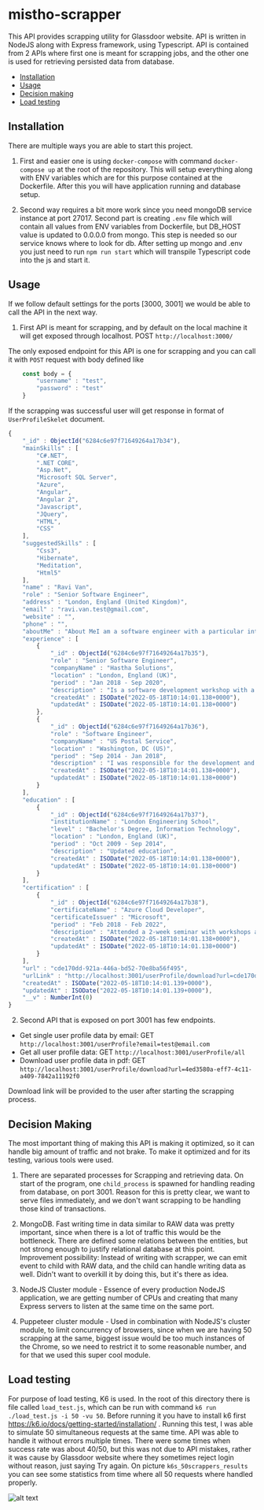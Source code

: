 # mistho-scrapper

This API provides scrapping utility for Glassdoor website. API is written in NodeJS along with Express framework, using Typescript. API is contained from 2 APIs where first one is meant for scrapping jobs, and the other one is used for retrieving persisted data from database.

- [Installation](#installation)
- [Usage](#usage)
- [Decision making](#decision-making)
- [Load testing](#load-testing)

## Installation

There are multiple ways you are able to start this project.

1. First and easier one is using `docker-compose` with command `docker-compose up` at the root of the repository. This will setup everything along with ENV variables which are for this purpose contained at the Dockerfile. After this you will have application running and database setup.

2. Second way requires a bit more work since you need mongoDB service instance at port 27017. Second part is creating `.env` file which will contain all values from ENV variables from Dockerfile, but DB_HOST value is updated to 0.0.0.0 from mongo. This step is needed so our service knows where to look for db. After setting up mongo and .env you just need to run `npm run start` which will transpile Typescript code into the js and start it.

## Usage

If we follow default settings for the ports [3000, 3001] we would be able to call the API in the next way.

1. First API is meant for scrapping, and by default on the local machine it will get exposed through localhost. POST `http://localhost:3000/`

The only exposed endpoint for this API is one for scrapping and you can call it with `POST` request with body defined like

```js
    const body = {
        "username" : "test",
        "password" : "test"
    }
```

If the scrapping was successful user will get response in format of `UserProfileSkelet` document.

```js
{
    "_id" : ObjectId("6284c6e97f71649264a17b34"),
    "mainSkills" : [
        "C#.NET",
        ".NET CORE",
        "Asp.Net",
        "Microsoft SQL Server",
        "Azure",
        "Angular",
        "Angular 2",
        "Javascript",
        "JQuery",
        "HTML",
        "CSS"
    ],
    "suggestedSkills" : [
        "Css3",
        "Hibernate",
        "Meditation",
        "Html5"
    ],
    "name" : "Ravi Van",
    "role" : "Senior Software Engineer",
    "address" : "London, England (United Kingdom)",
    "email" : "ravi.van.test@gmail.com",
    "website" : "",
    "phone" : "",
    "aboutMe" : "About MeI am a software engineer with a particular interest in making things simple and automating daily tasks. I try to keep up with security and best practices, and am always looking for new things to learn.",
    "experience" : [
        {
            "_id" : ObjectId("6284c6e97f71649264a17b35"),
            "role" : "Senior Software Engineer",
            "companyName" : "Hastha Solutions",
            "location" : "London, England (UK)",
            "period" : "Jan 2018 - Sep 2020",
            "description" : "Is a software development workshop with a focus on RFID and product tracking.",
            "createdAt" : ISODate("2022-05-18T10:14:01.138+0000"),
            "updatedAt" : ISODate("2022-05-18T10:14:01.138+0000")
        },
        {
            "_id" : ObjectId("6284c6e97f71649264a17b36"),
            "role" : "Software Engineer",
            "companyName" : "US Postal Service",
            "location" : "Washington, DC (US)",
            "period" : "Sep 2014 - Jan 2018",
            "description" : "I was responsible for the development and management of automated online data whose data is used to legally work. I was ultimately given the role of social media platform (, on orange group, a) before graduation, and also part of an application development environments in both a large marketing and organization, setting up the a custom java internal platform.",
            "createdAt" : ISODate("2022-05-18T10:14:01.138+0000"),
            "updatedAt" : ISODate("2022-05-18T10:14:01.138+0000")
        }
    ],
    "education" : [
        {
            "_id" : ObjectId("6284c6e97f71649264a17b37"),
            "institutionName" : "London Engineering School",
            "level" : "Bachelor's Degree, Information Technology",
            "location" : "London, England (UK)",
            "period" : "Oct 2009 - Sep 2014",
            "description" : "Updated education",
            "createdAt" : ISODate("2022-05-18T10:14:01.138+0000"),
            "updatedAt" : ISODate("2022-05-18T10:14:01.138+0000")
        }
    ],
    "certification" : [
        {
            "_id" : ObjectId("6284c6e97f71649264a17b38"),
            "certificateName" : "Azure Cloud Developer",
            "certificateIssuer" : "Microsoft",
            "period" : "Feb 2018 - Feb 2022",
            "description" : "Attended a 2-week seminar with workshops and exams.",
            "createdAt" : ISODate("2022-05-18T10:14:01.138+0000"),
            "updatedAt" : ISODate("2022-05-18T10:14:01.138+0000")
        }
    ],
    "url" : "cde170dd-921a-446a-bd52-70e8ba56f495",
    "urlLink" : "http://localhost:3001/userProfile/download?url=cde170dd-921a-446a-bd52-70e8ba56f495",
    "createdAt" : ISODate("2022-05-18T10:14:01.139+0000"),
    "updatedAt" : ISODate("2022-05-18T10:14:01.139+0000"),
    "__v" : NumberInt(0)
}
```
2. Second API that is exposed on port 3001 has few endpoints. 

- Get single user profile data by email: GET `http://localhost:3001/userProfile?email=test@email.com`
- Get all user profile data: GET `http://localhost:3001/userProfile/all`
- Download user profile data in pdf: GET `http://localhost:3001/userProfile/download?url=4ed3580a-eff7-4c11-a409-7842a11192f0`

Download link will be provided to the user after starting the scrapping process.

## Decision Making

The most important thing of making this API is making it optimized, so it can handle big amount of traffic and not brake. To make it optimized and for its testing, various tools were used.

1. There are separated processes for Scrapping and retrieving data. On start of the program, one `child_process` is spawned for handling reading from database, on port 3001. Reason for this is pretty clear, we want to serve files immediately, and we don't want scrapping to be handling those kind of transactions.

2. MongoDB. Fast writing time in data similar to RAW data was pretty important, since when there is a lot of traffic this would be the bottleneck. There are defined some relations between the entities, but not strong enough to justify relational database at this point. Improvement possibility: Instead of writing with scrapper, we can emit event to child with RAW data, and the child can handle writing data as well. Didn't want to overkill it by doing this, but it's there as idea.

3. NodeJS Cluster module - Essence of every production NodeJS application, we are getting number of CPUs and creating that many Express servers to listen at the same time on the same port. 

4. Puppeteer cluster module - Used in combination with NodeJS's cluster module, to limit concurrency of browsers, since when we are having 50 scrapping at the same, biggest issue would be too much instances of the Chrome, so we need to restrict it to some reasonable number, and for that we used this super cool module.


## Load testing

For purpose of load testing, K6 is used. In the root of this directory there is file called `load_test.js`, which can be run with command `k6 run ./load_test.js -i 50 -vu 50`. Before running it you have to install k6 first https://k6.io/docs/getting-started/installation/ . Running this test, I was able to simulate 50 simultaneous requests at the same time. API was able to handle it without errors multiple times. There were some times when success rate was about 40/50, but this was not due to API mistakes, rather it was cause by Glassdoor website where they sometimes reject login without reason, just saying Try again. On picture `k6s_50scrappers_results` you can see some statistics from time where all 50 requests where handled properly. 

![alt text](https://github.com/Pantela996/mistho-scrapper/blob/feature/scrapper/k6s_50scrappers_results.png?raw=true)